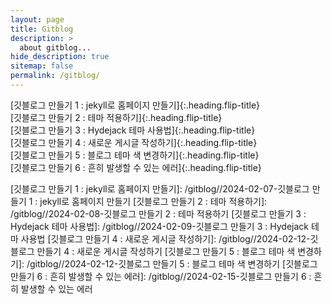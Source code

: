 ```yaml
---
layout: page
title: Gitblog
description: >
  about gitblog...
hide_description: true
sitemap: false
permalink: /gitblog/
---
```


[깃블로그 만들기 1 : jekyll로 홈페이지 만들기]{:.heading.flip-title} \
[깃블로그 만들기 2 : 테마 적용하기]{:.heading.flip-title} \
[깃블로그 만들기 3 : Hydejack 테마 사용법]{:.heading.flip-title} \
[깃블로그 만들기 4 : 새로운 게시글 작성하기]{:.heading.flip-title} \
[깃블로그 만들기 5 : 블로그 테마 색 변경하기]{:.heading.flip-title} \
[깃블로그 만들기 6 : 흔히 발생할 수 있는 에러]{:.heading.flip-title}


[깃블로그 만들기 1 : jekyll로 홈페이지 만들기]: /gitblog//2024-02-07-깃블로그 만들기 1 : jekyll로 홈페이지 만들기
[깃블로그 만들기 2 : 테마 적용하기]: /gitblog//2024-02-08-깃블로그 만들기 2 : 테마 적용하기
[깃블로그 만들기 3 : Hydejack 테마 사용법]: /gitblog//2024-02-09-깃블로그 만들기 3 : Hydejack 테마 사용법
[깃블로그 만들기 4 : 새로운 게시글 작성하기]: /gitblog//2024-02-12-깃블로그 만들기 4 : 새로운 게시글 작성하기
[깃블로그 만들기 5 : 블로그 테마 색 변경하기]: /gitblog//2024-02-12-깃블로그 만들기 5 : 블로그 테마 색 변경하기
[깃블로그 만들기 6 : 흔히 발생할 수 있는 에러]: /gitblog//2024-02-15-깃블로그 만들기 6 : 흔히 발생할 수 있는 에러
